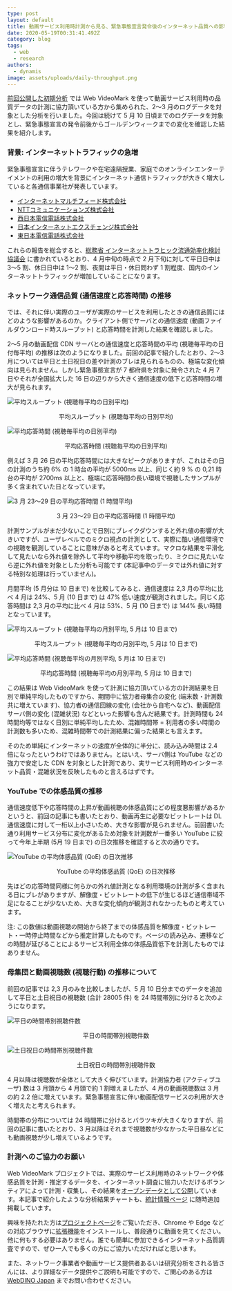 ```yaml
---
type: post
layout: default
title: 動画サービス利用時計測から見る、緊急事態宣言発令後のインターネット品質への影響
date: 2020-05-19T00:31:41.492Z
category: blog
tags:
  - web
  - research
authors:
  - dynamis
image: assets/uploads/daily-throughput.png
---
```

[前回公開した初期分析](https://www.webdino.org/updates/blog/202004250122/) では Web VideoMark を使って動画サービス利用時の品質データの計測に協力頂いている方から集められた、2〜3 月のログデータを対象とした分析を行いました。今回は続けて 5 月 10 日頃までのログデータを対象とし、緊急事態宣言の発令前後からゴールデンウィークまでの変化を確認した結果を紹介します。

### 背景: インターネットトラフィックの急増

緊急事態宣言に伴うテレワークや在宅遠隔授業、家庭でのオンラインエンターテイメントの利用の増大を背景にインターネット通信トラフィックが大きく増大していると各通信事業社が発表しています。

* [インターネットマルチフィード株式会社](https://www.jpnap.net/)
* [NTTコミュニケーションズ株式会社](https://www.ntt.com/about-us/covid-19/traffic/)
* [西日本電信電話株式会社](https://www.ntt.co.jp/topics/important/covid19_west.html)
* [日本インターネットエクスチェンジ株式会社](https://www.jpix.ad.jp/jp/technical_traffic.php)
* [東日本電信電話株式会社](https://www.ntt-east.co.jp/aboutus/COVID-19.html#traffic)

これらの報告を総合すると、[総務省 インターネットトラヒック流通効率化検討協議会](https://www.soumu.go.jp/menu_seisaku/ictseisaku/conect/) に書かれているとおり、4 月中旬の時点で 2 月下旬に対して平日日中は 3〜5 割、休日日中は 1〜2 割、夜間は平日・休日問わず 1 割程度、国内のインターネットトラフィックが増加していることになります。

### ネットワーク通信品質 (通信速度と応答時間) の推移

では、それに伴い実際のユーザが実際のサービスを利用したときの通信品質にはどのような影響があるのか。クライアント側でサーバとの通信速度 (動画ファイルダウンロード時スループット) と応答時間を計測した結果を確認しました。

2〜5 月の動画配信 CDN サーバとの通信速度と応答時間の平均 (視聴毎平均の日付毎平均) の推移は次のようになりました。前回の記事で紹介したとおり、2〜3 月については平日と土日祝日の差や計測のブレは見られるものの、極端な変化傾向は見られません。しかし緊急事態宣言が 7 都府県を対象に発令された 4 月 7 日やそれが全国拡大した 16 日の辺りから大きく通信速度の低下と応答時間の増大が見られます。

![平均スループット (視聴毎平均の日別平均)](assets/uploads/daily-throughput.png "平均スループット (視聴毎平均の日別平均)")

<div class=caption>
  平均スループット (視聴毎平均の日別平均)
</div>

![平均応答時間 (視聴毎平均の日別平均)](assets/uploads/daily-rtt.png "平均応答時間 (視聴毎平均の日別平均)")

<div class=caption>
  平均応答時間 (視聴毎平均の日別平均)
</div>

例えば 3 月 26 日の平均応答時間には大きなピークがありますが、これはその日の計測のうち約 6% の 1 時台の平均が 5000ms 以上、同じく約 9 % の 0,21 時台の平均が 2700ms 以上と、極端に応答時間の長い環境で視聴したサンプルが多く含まれていた日となっています。

![3 月 23〜29 日の平均応答時間 (1 時間平均)](assets/uploads/mar26-hourly-rtt.png "3 月 23〜29 日の平均応答時間 (1 時間平均)")

<div class=caption>
   3 月 23〜29 日の平均応答時間 (1 時間平均)
</div>

計測サンプルがまだ少ないことで日別にブレイクダウンすると外れ値の影響が大きいですが、ユーザレベルでのミクロ視点の計測として、実際に酷い通信環境での視聴を観測していることに意味があると考えています。マクロな結果を平滑化して見たいなら外れ値を除外して平均や移動平均を取ったり、ミクロに見たいなら逆に外れ値を対象とした分析も可能です (本記事中のデータでは外れ値に対する特別な処理は行っていません)。

月間平均 (5 月分は 10 日まで) を比較してみると、通信速度は 2,3 月の平均に比べ 4 月は 24%、5 月 (10 日まで) は 47% 低い速度が観測されました。同じく応答時間は 2,3 月の平均に比べ 4 月は 53%、5 月 (10 日まで) は 144% 長い時間となっています。

![平均スループット (視聴毎平均の月別平均, 5 月は 10 日まで)](assets/uploads/monthly-throughput.png "平均スループット (視聴毎平均の月別平均, 5 月は 10 日まで)")

<div class=caption>
   平均スループット (視聴毎平均の月別平均, 5 月は 10 日まで)
</div>

![平均応答時間 (視聴毎平均の月別平均, 5 月は 10 日まで)](assets/uploads/monthly-rtt.png "平均応答時間 (視聴毎平均の月別平均, 5 月は 10 日まで)")

<div class=caption>
   平均応答時間 (視聴毎平均の月別平均, 5 月は 10 日まで)
</div>

この結果は Web VideoMark を使って計測に協力頂いている方の計測結果を日別で単純平均したものですから、期間中に協力者母集合の変化 (端末数・計測数共に増えています)、協力者の通信回線の変化 (会社から自宅へなど)、動画配信サーバ側の変化 (混雑状況) などといった影響も含んだ結果です。計測時間も 24 時間均等ではなく日別に単純平均したため、混雑時間帯 = 利用者の多い時間の計測数も多いため、混雑時間帯での計測結果に偏った結果とも言えます。

そのため単純にインターネットの速度が全体的に半分に、読み込み時間は 2.4 倍になったというわけではありません。とはいえ、サーバ側は YouTube などの強力で安定した CDN を対象とした計測であり、実サービス利用時のインターネット品質・混雑状況を反映したものと言えるはずです。

### YouTube での体感品質の推移

通信速度低下や応答時間の上昇が動画視聴の体感品質にどの程度悪影響があるかというと、前回の記事にも書いたとおり、動画再生に必要なビットレートは DL 通信速度に対して一桁以上小さいため、大きな影響が見られません。前回書いた通り利用サービス分布に変化があるため対象を計測数が一番多い YouTube に絞って今年上半期 (5月 19 日まで) の日次推移を確認すると次の通りです。

![YouTube の平均体感品質 (QoE) の日次推移](assets/uploads/youtube-qoe.png "YouTube の平均体感品質 (QoE) の日次推移")

<div class=caption>
   YouTube の平均体感品質 (QoE) の日次推移
</div>

先ほどの応答時間同様に何らかの外れ値計測となる利用環境の計測が多く含まれる日にブレがありますが、解像度・ビットレートの低下が生じるほど通信帯域不足になることが少ないため、大きな変化傾向が観測されなかったものと考えています。

注: この数値は動画視聴の開始から終了までの体感品質を解像度・ビットレート・一時停止時間などから推定計算したものです。ページの読み込み、遷移などの時間が延びることによるサービス利用全体の体感品質低下を計測したものではありません。

### 母集団と動画視聴数 (視聴行動) の推移について

前回の記事では 2,3 月のみを比較しましたが、5 月 10 日分までのデータを追加して平日と土日祝日の視聴数 (合計 28005 件) を 24 時間帯別に分けると次のようになります。

![平日の時間帯別視聴件数](assets/uploads/viewing-weekdays.png "平日の時間帯別視聴件数")

<div class=caption>
  平日の時間帯別視聴件数
</div>

![土日祝日の時間帯別視聴件数](assets/uploads/viewing-holidays.png "土日祝日の時間帯別視聴件数")

<div class=caption>
  土日祝日の時間帯別視聴件数
</div>

4 月以降は視聴数が全体として大きく伸びています。計測協力者 (アクティブユーザ) 数は 3 月頭から 4 月頭で約 1 割増えましたが、4 月の動画視聴数は 3 月の約 2.2 倍に増えています。緊急事態宣言に伴い動画配信サービスの利用が大きく増えたと考えられます。

時間帯の分布については 24 時間帯に分けるとバラツキが大きくなりますが、前回の記事に書いたとおり、3 月以降はそれまで視聴数が少なかった平日昼などにも動画視聴が少し増えているようです。

### 計測へのご協力のお願い

Web VideoMark プロジェクトでは、実際のサービス利用時のネットワークや体感品質を計測・推定するデータを、インターネット調査に協力いただけるボランティアによって計測・収集し、その結果を[オープンデータとして公開](https://vm.webdino.org/opendata)しています。本記事で紹介したような分析結果チャートも、[統計情報ページ](https://vm.webdino.org/stats) に随時追加掲載しています。

興味を持たれた方は[プロジェクトページ](http://vm.webdino.org/)をご覧いただき、Chrome や Edge などの対応ブラウザに[拡張機能](https://vm.webdino.org/chromeextension)をインストールし、普段通りに動画を見てください。他に何もする必要はありません。誰でも簡単に参加できるインターネット品質調査ですので、ぜひ一人でも多くの方にご協力いただければと思います。

また、ネットワーク事業者や動画サービス提供者あるいは研究分析をされる皆さんには、より詳細なデータ提供やご説明も可能ですので、ご関心のある方は [WebDINO Japan](https://www.webdino.org/contact/) までお問い合わせください。

<style>
.caption {
  text-align: center;
}
.note {
  font-size: 80%;
  padding-left: 2rem;
}
</style>